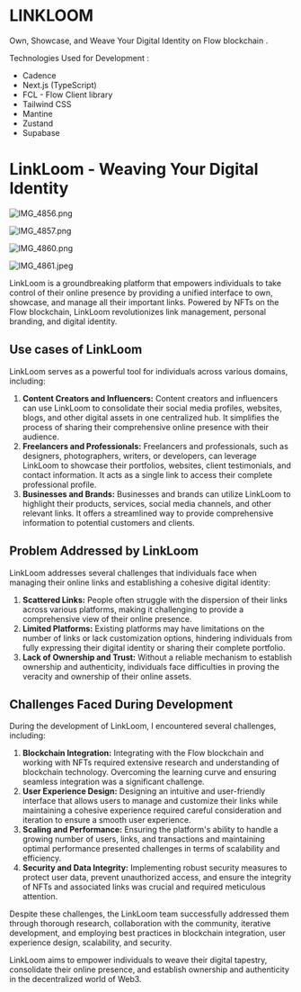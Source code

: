 # LINKLOOM
Own, Showcase, and Weave Your Digital Identity on Flow blockchain .

Technologies Used for Development :
- Cadence
- Next.js (TypeScript)
- FCL - Flow Client library 
- Tailwind CSS
- Mantine
- Zustand
- Supabase 

# **LinkLoom - Weaving Your Digital Identity**

![IMG_4856.png](https://s3-us-west-2.amazonaws.com/secure.notion-static.com/4982995d-4d71-45c6-808d-1c827bbc9407/IMG_4856.png)

![IMG_4857.png](https://s3-us-west-2.amazonaws.com/secure.notion-static.com/5ea7969d-2eca-4b01-8c7f-3c50ba70e15a/IMG_4857.png)

![IMG_4860.png](https://s3-us-west-2.amazonaws.com/secure.notion-static.com/10b27760-779c-429f-9671-dc5411fb65f1/IMG_4860.png)

![IMG_4861.jpeg](https://s3-us-west-2.amazonaws.com/secure.notion-static.com/ee4b3a94-14a6-4fb8-b162-d1ea9e2896a3/IMG_4861.jpeg)

LinkLoom is a groundbreaking platform that empowers individuals to take control of their online presence by providing a unified interface to own, showcase, and manage all their important links. Powered by NFTs on the Flow blockchain, LinkLoom revolutionizes link management, personal branding, and digital identity.

## **Use cases of LinkLoom**

LinkLoom serves as a powerful tool for individuals across various domains, including:

1. **Content Creators and Influencers:** Content creators and influencers can use LinkLoom to consolidate their social media profiles, websites, blogs, and other digital assets in one centralized hub. It simplifies the process of sharing their comprehensive online presence with their audience.
2. **Freelancers and Professionals:** Freelancers and professionals, such as designers, photographers, writers, or developers, can leverage LinkLoom to showcase their portfolios, websites, client testimonials, and contact information. It acts as a single link to access their complete professional profile.
3. **Businesses and Brands:** Businesses and brands can utilize LinkLoom to highlight their products, services, social media channels, and other relevant links. It offers a streamlined way to provide comprehensive information to potential customers and clients.

## **Problem Addressed by LinkLoom**

LinkLoom addresses several challenges that individuals face when managing their online links and establishing a cohesive digital identity:

1. **Scattered Links:** People often struggle with the dispersion of their links across various platforms, making it challenging to provide a comprehensive view of their online presence.
2. **Limited Platforms:** Existing platforms may have limitations on the number of links or lack customization options, hindering individuals from fully expressing their digital identity or sharing their complete portfolio.
3. **Lack of Ownership and Trust:** Without a reliable mechanism to establish ownership and authenticity, individuals face difficulties in proving the veracity and ownership of their online assets.

## **Challenges Faced During Development**

During the development of LinkLoom, I encountered several challenges, including:

1. **Blockchain Integration:** Integrating with the Flow blockchain and working with NFTs required extensive research and understanding of blockchain technology. Overcoming the learning curve and ensuring seamless integration was a significant challenge.
2. **User Experience Design:** Designing an intuitive and user-friendly interface that allows users to manage and customize their links while maintaining a cohesive experience required careful consideration and iteration to ensure a smooth user experience.
3. **Scaling and Performance:** Ensuring the platform's ability to handle a growing number of users, links, and transactions and maintaining optimal performance presented challenges in terms of scalability and efficiency.
4. **Security and Data Integrity:** Implementing robust security measures to protect user data, prevent unauthorized access, and ensure the integrity of NFTs and associated links was crucial and required meticulous attention.

Despite these challenges, the LinkLoom team successfully addressed them through thorough research, collaboration with the community, iterative development, and employing best practices in blockchain integration, user experience design, scalability, and security.

LinkLoom aims to empower individuals to weave their digital tapestry, consolidate their online presence, and establish ownership and authenticity in the decentralized world of Web3.
